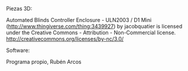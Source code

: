 Piezas 3D:

Automated Blinds Controller Enclosure - ULN2003 / D1 Mini (http://www.thingiverse.com/thing:3439927) by jacobquatier is licensed under the Creative Commons - Attribution - Non-Commercial license.
http://creativecommons.org/licenses/by-nc/3.0/

Software:

Programa propio, Rubén Arcos
